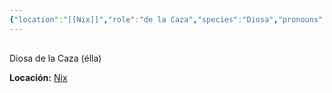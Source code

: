 ```yaml
---
{"location":"[[Nix]]","role":"de la Caza","species":"Diosa","pronouns":"élla","reference":"","description":"Diosa de la Caza (élla)","statblock":"","patron":"","type":"Personas","dg-publish":true,"dg-publish-dm":true,"permalink":"/personas/nilea/","dgPassFrontmatter":true}
---
```


<p><span><div data-callout-metadata="" data-callout-fold="" data-callout="info" class="callout node-insert-event"><div class="callout-title" dir="auto"><div class="callout-icon"><svg width="16" height="16"></svg></div><div class="callout-title-inner">Diosa de la Caza (élla)</div></div><div class="callout-content">
<p dir="auto"><strong>Locación:</strong> <a data-tooltip-position="top" aria-label="Lugares/Nix.md" data-href="Lugares/Nix.md" href="Lugares/Nix.md" class="internal-link" target="_blank" rel="noopener nofollow">Nix</a></p>
</div></div></span></p>
